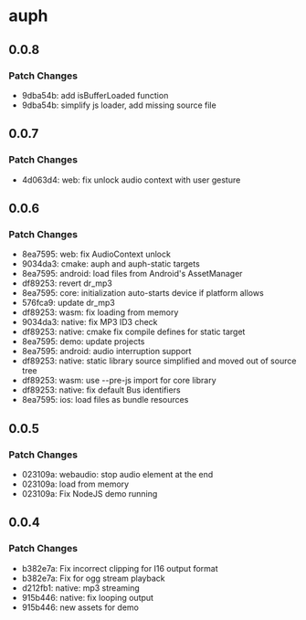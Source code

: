 # auph

## 0.0.8

### Patch Changes

- 9dba54b: add isBufferLoaded function
- 9dba54b: simplify js loader, add missing source file

## 0.0.7

### Patch Changes

- 4d063d4: web: fix unlock audio context with user gesture

## 0.0.6

### Patch Changes

- 8ea7595: web: fix AudioContext unlock
- 9034da3: cmake: auph and auph-static targets
- 8ea7595: android: load files from Android's AssetManager
- df89253: revert dr_mp3
- 8ea7595: core: initialization auto-starts device if platform allows
- 576fca9: update dr_mp3
- df89253: wasm: fix loading from memory
- 9034da3: native: fix MP3 ID3 check
- df89253: native: cmake fix compile defines for static target
- 8ea7595: demo: update projects
- 8ea7595: android: audio interruption support
- df89253: native: static library source simplified and moved out of source tree
- df89253: wasm: use --pre-js import for core library
- df89253: native: fix default Bus identifiers
- 8ea7595: ios: load files as bundle resources

## 0.0.5

### Patch Changes

- 023109a: webaudio: stop audio element at the end
- 023109a: load from memory
- 023109a: Fix NodeJS demo running

## 0.0.4

### Patch Changes

- b382e7a: Fix incorrect clipping for I16 output format
- b382e7a: Fix for ogg stream playback
- d212fb1: native: mp3 streaming
- 915b446: native: fix looping output
- 915b446: new assets for demo
